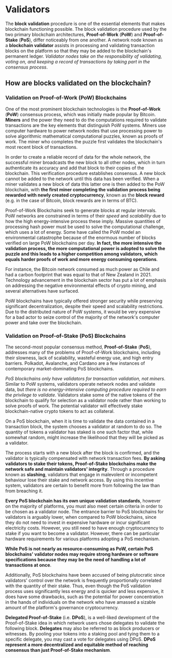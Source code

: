 # Validators 

The **block validation** procedure is one of the essential elements that makes blockchain functioning possible. 
The block validation procedure used by the two primary blockchain architectures, **Proof-of-Work** (**PoW**) and 
**Proof-of-Stake** (**PoS**), differ noticeably from one another. A network node known as a **blockchain validator** 
assists in processing and validating transaction blocks on the platform so that they may be added to the blockchain's 
permanent ledger. _Validator nodes take on the responsibility of validating, voting on, and keeping a record of 
transactions by taking part in the consensus process_.

## How are blocks validated on the blockchain?

### Validation on Proof-of-Work (PoW) Blockchains 

One of the most prominent blockchain technologies is the **Proof-of-Work** (**PoW**) consensus process, which was 
initially made popular by Bitcoin. **Miners** and the power they need to do the computations required to validate 
transactions are the key elements that distinguish PoW systems. Miners use computer hardware to power network nodes that
use processing power to solve algorithmic mathematical computational puzzles, known as proofs of work. The miner who 
completes the puzzle first validates the blockchain's most recent block of transactions. 

In order to create a reliable record of data for the whole network, the successful miner broadcasts the new block to all 
other nodes, which in turn authenticate its accuracy and add that block to their copies of the blockchain. This 
verification procedure establishes consensus. A new block cannot be added to the network until this data has been 
verified. When a miner validates a new block of data this latter one is then added to the PoW blockchain, with 
**the first miner completing the validation process being rewarded with newly created cryptocurrency**, known as the 
**block reward** (e.g. in the case of Bitcoin, block rewards are in terms of BTC).

Proof-of-Work Blockchains seek to generate blocks at regular intervals. PoW networks are constrained in terms of their 
_speed_ and _scalability_ due to how the high energy-intensive process these imply. Massive quantities of processing 
hash power must be used to solve the computational challenge, which uses a lot of energy. Some have called the PoW model
an environmental catastrophe because of the enormous number of blocks verified on large PoW blockchains per day. **In 
fact, the more intensive the validation process, the more computational power is adopted to solve the puzzle and this 
leads to a higher competition among validators, which equals harder proofs of work and more energy consuming 
operations**. 

For instance, the Bitcoin network consumed as much power as Chile and had a carbon footprint that was equal to that of 
New Zealand in 2021. Technology advancement in the blockchain sector has put a lot of emphasis on addressing the 
negative environmental effects of crypto mining, and several alternatives have surfaced.

PoW blockchains have typically offered stronger security while preserving significant decentralization, despite their
speed and scalability restrictions. Due to the distributed nature of PoW systems, it would be very expensive for a bad 
actor to seize control of the majority of the network's computer power and take over the blockchain.

### Validation on Proof-of-Stake (PoS) Blockchains

The second-most popular consensus method, **Proof-of-Stake** (**PoS**), addresses many of the problems of Proof-of-Work 
blockchains, including their slowness, lack of scalability, wasteful energy use, and high entry barriers. Polkadot, 
Avalanche, and Cardano are a few instances of contemporary market-dominating PoS blockchains.

_PoS blockchains only have validators for transaction validation, not miners_. Similar to PoW systems, validators 
operate network nodes and validate data, but _there is no energy-intensive computing procedure required to earn the 
privilege to validate_. Validators stake some of the native tokens of the blockchain to qualify for selection as a 
validator node rather than working to solve proofs of work. The potential validator will effectively stake 
blockchain-native crypto tokens to act as collateral. 

On a PoS blockchain, when it is time to validate the data contained in a transaction block, the system chooses a 
validator at random to do so. The quantity of tokens a validator has staked is one such factor that, while somewhat 
random, might increase the likelihood that they will be picked as a validator. 

The process starts with a new block after the block is confirmed, and the validator is typically compensated with 
network transaction fees. **By asking validators to stake their tokens, Proof-of-Stake blockchains make the network safe 
and maintain validators' integrity**. Through a procedure known as **slashing**, validators that engage in malevolent or 
incompetent behaviour lose their stake and network access. By using this incentive system, validators are certain to 
benefit more from following the law than from breaching it.

**Every PoS blockchain has its own unique validation standards**, however on the majority of platforms, you must also 
meet certain criteria in order to be chosen as a validator node. The entrance barrier to PoS blockchains for validators 
is arguably lower, when compared to PoW blockchains, since they do not need to invest in expensive hardware or incur 
significant electricity costs. However, you still need to have enough cryptocurrency to stake if you want to become a 
validator. However, there can be particular hardware requirements for various platforms adopting a PoS mechanism. 

**While PoS is not nearly as resource-consuming as PoW, certain PoS blockchains' validator nodes may require strong 
hardware or software specifications because they may be the need of handling a lot of transactions at once**. 

Additionally, PoS blockchains have been accused of being plutocratic since validators' control over the network is 
frequently proportionally correlated with the quantity of their stake. Thus, even though the PoS validation process uses 
significantly less energy and is quicker and less expensive, it does have some drawbacks, such as the potential for 
power concentration in the hands of individuals on the network who have amassed a sizable amount of the platform's 
governance cryptocurrency.

**Delegated Proof-of-Stake** (i.e. **DPoS**), is a well-liked development of the Proof-of-Stake idea in which network 
users chose delegates to validate the following block. **Delegates** may also be referred to as block producers or 
witnesses. By pooling your tokens into a staking pool and tying them to a specific delegate, you may cast a vote for 
delegates using DPoS. **DPoS represent a more decentralized and equitable method of reaching consensus than just 
Proof-of-Stake mechanism**.
